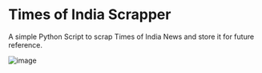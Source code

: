 # Times of India Scrapper

A simple Python Script to scrap Times of India News and store it for future reference.

![image](https://snipboard.io/KSWiNU.jpg)

